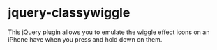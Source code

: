 jquery-classywiggle
===================

This jQuery plugin allows you to emulate the wiggle effect icons on an iPhone have when you press and hold down on them.
